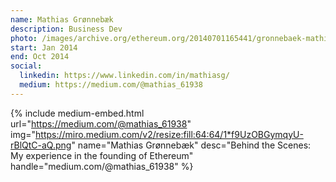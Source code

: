 ```yaml
---
name: Mathias Grønnebæk
description: Business Dev
photo: /images/archive.org/ethereum.org/20140701165441/gronnebaek-mathias.jpg
start: Jan 2014
end: Oct 2014
social:
  linkedin: https://www.linkedin.com/in/mathiasg/
  medium: https://medium.com/@mathias_61938
---
```


{% include medium-embed.html
  url="https://medium.com/@mathias_61938"
  img="https://miro.medium.com/v2/resize:fill:64:64/1*f9UzOBGymqyU-rBlQtC-aQ.png"
  name="Mathias Grønnebæk"
  desc="Behind the Scenes: My experience in the founding of Ethereum"
  handle="medium.com/@mathias_61938"
%}

